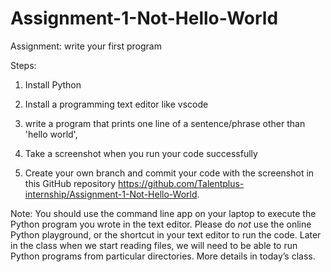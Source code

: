 # Assignment-1-Not-Hello-World
Assignment: write your first program

Steps: 
1. Install Python 
2. Install a programming text editor like vscode 

3. write a program that prints one line of a sentence/phrase other than 'hello world', 
4. Take a screenshot when you run your code successfully 
5. Create your own branch and commit your code with the screenshot in this GitHub repository https://github.com/Talentplus-internship/Assignment-1-Not-Hello-World. 

Note: 
You should use the command line app on your laptop to execute the Python program you wrote in the text editor. Please do *not* use the online Python playground, or the shortcut in your text editor to run the code. Later in the class when we start reading files, we will need to be able to run Python programs from particular directories. More details in today’s class.
